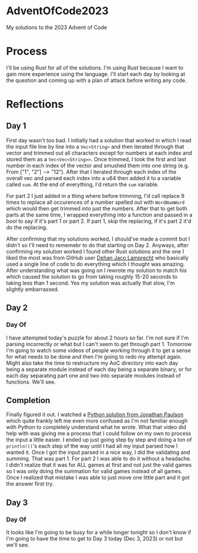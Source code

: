 # AdventOfCode2023

My solutions to the 2023 Advent of Code

# Process

I'll be using Rust for all of the solutions. I'm using Rust because I want to 
gain more experience using the language. I'll start each day by looking at the 
question and coming up with a plan of attack before writing any code.

# Reflections

## Day 1

First day wasn't too bad. I initially had a solution that worked in which I 
read the input file line by line into a `Vec<String>` and then iterated through 
that vector and trimmed out all characters except for numbers at each index and 
stored them as a `Vec<Vec<String>>`. Once trimmed, I took the first and last 
number in each index of the vector and smushed them into one string (e.g. From 
["1", "2"] --> "12"). After that I iterated through each index of the overall 
vec and parsed each index into a u64 then added it to a variable called `sum`. 
At the end of everything, I'd return the `sum` variable.

For part 2 I just added in a thing where before trimming, I'd call replace 9 
times to replace all occurences of a number spelled out with `WordNumWord` 
which would then get trimmed into just the numbers. After that to get both 
parts at the same time, I wrapped everything into a function and passed in a 
bool to say if it's part 1 or part 2. If part 1, skip the replacing, if it's 
part 2 it'd do the replacing.

After confirming that my solutions worked, I should've made a commit but I 
didn't so I'll need to rememebr to do that starting on Day 2. Anyways, after 
confirming my solution worked I found other Rust solutions and the one I liked 
the most was from GitHub user [Dehan Jaco Lamprecht](https://github.com/dehan-jl)
who basically used a single line of code to do everything which I thought was 
amazing. After understanding what was going on I rewrote my solution to match 
his which caused the solution to go from taking roughly 15-20 seconds to taking 
less than 1 second. Yes my solution was actually that slow, I'm slightly 
embarrassed.

## Day 2

### Day Of

I have attempted today's puzzle for about 2 hours so far. I'm not sure if I'm 
parsing incorrectly or what but I can't seem to get through part 1. Tomorrow 
I'm going to watch some videos of people working through it to get a sense for 
what needs to be done and then I'm going to redo my attempt again. Might also 
take the time to restructure my AoC directory into each day being a separate 
module instead of each day being a separate binary, or for each day separating 
part one and two into separate modules instead of functions. We'll see.

## Completion

Finally figured it out. I watched a 
[Python solution from Jonathan Paulson](https://www.youtube.com/watch?v=IWCc11nh2QQ)
which quite frankly left me even more confused as I'm not familiar enough with 
Python to completely understand what he wrote. What that video did help with was 
giving me a process that I could follow on my own to process the input a little 
easier. I ended up just going step by step and doing a ton of `println!()`'s each 
step of the way until I had all my input parsed how I wanted it. Once I got the 
input parsed in a nice way, I did the validating and summing. That was part 1. For 
part 2 I was able to do it without a headache. I didn't realize that it was for ALL 
games at first and not just the valid games so I was only doing the summation for 
valid games instead of all games. Once I realized that mistake I was able to just 
move one little part and it got the answer first try.

## Day 3

### Day Of

It looks like I'm going to be busy for a while longer tonight so I don't know if I'm 
going to have the time to get to Day 3 today (Dec 3, 2023) or not but we'll see.
